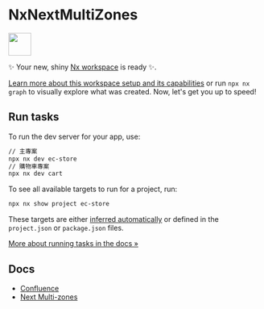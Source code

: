 # NxNextMultiZones

<a alt="Nx logo" href="https://nx.dev" target="_blank" rel="noreferrer"><img src="https://raw.githubusercontent.com/nrwl/nx/master/images/nx-logo.png" width="45"></a>

✨ Your new, shiny [Nx workspace](https://nx.dev) is ready ✨.

[Learn more about this workspace setup and its capabilities](https://nx.dev/nx-api/next?utm_source=nx_project&amp;utm_medium=readme&amp;utm_campaign=nx_projects) or run `npx nx graph` to visually explore what was created. Now, let's get you up to speed!

## Run tasks

To run the dev server for your app, use:

```sh
// 主專案
npx nx dev ec-store
// 購物車專案
npx nx dev cart
```

To see all available targets to run for a project, run:

```sh
npx nx show project ec-store
```

These targets are either [inferred automatically](https://nx.dev/concepts/inferred-tasks?utm_source=nx_project&utm_medium=readme&utm_campaign=nx_projects) or defined in the `project.json` or `package.json` files.

[More about running tasks in the docs &raquo;](https://nx.dev/features/run-tasks?utm_source=nx_project&utm_medium=readme&utm_campaign=nx_projects)

## Docs

- [Confluence](https://bibian.atlassian.net/wiki/spaces/BBNFE/pages/36962322/MicroFrontend)
- [Next Multi-zones](https://nextjs.org/docs/app/building-your-application/deploying/multi-zones)